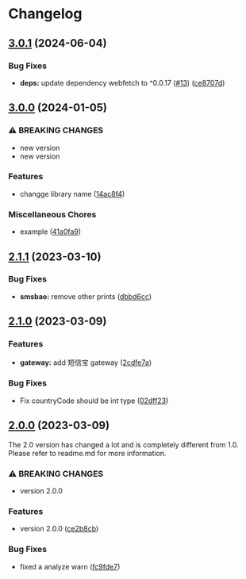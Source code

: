 # Changelog

## [3.0.1](https://github.com/odroe/easysms/compare/v3.0.0...v3.0.1) (2024-06-04)


### Bug Fixes

* **deps:** update dependency webfetch to ^0.0.17 ([#13](https://github.com/odroe/easysms/issues/13)) ([ce8707d](https://github.com/odroe/easysms/commit/ce8707dca896d99d09807b36f3fdd3a087bb933e))

## [3.0.0](https://github.com/odroe/easysms/compare/v2.1.1...v3.0.0) (2024-01-05)


### ⚠ BREAKING CHANGES

* new version
* new version

### Features

* changge library name ([14ac8f4](https://github.com/odroe/easysms/commit/14ac8f4fcd77e3cfa837d3df70457e90804901e6))


### Miscellaneous Chores

* example ([41a0fa9](https://github.com/odroe/easysms/commit/41a0fa99bed8b9ac54e7a96bbe7d8c3af56b43e6))

## [2.1.1](https://github.com/odroe/easysms/compare/v2.1.0...v2.1.1) (2023-03-10)


### Bug Fixes

* **smsbao:** remove other prints ([dbbd6cc](https://github.com/odroe/easysms/commit/dbbd6cc10398aa88b5911102410dde07eac7bb11))

## [2.1.0](https://github.com/odroe/easysms/compare/v2.0.0...v2.1.0) (2023-03-09)


### Features

* **gateway:** add 短信宝 gateway ([2cdfe7a](https://github.com/odroe/easysms/commit/2cdfe7a6b3bc744fcd1fc4d4a08100c358054368))


### Bug Fixes

* Fix countryCode should be int type ([02dff23](https://github.com/odroe/easysms/commit/02dff2378a6b71731bfbba1e849886a99181ee8f))

## [2.0.0](https://github.com/odroe/easysms/compare/v0.0.7...v2.0.0) (2023-03-09)

The 2.0 version has changed a lot and is completely different from 1.0. Please refer to readme.md for more information.

### ⚠ BREAKING CHANGES

- version 2.0.0

### Features

- version 2.0.0 ([ce2b8cb](https://github.com/odroe/easysms/commit/ce2b8cbbfc9df87b7a298a0d74f98b2b9031cbe9))

### Bug Fixes

- fixed a analyze warn ([fc9fde7](https://github.com/odroe/easysms/commit/fc9fde7afb89ed1c7356479d2112ff0d8644b655))
